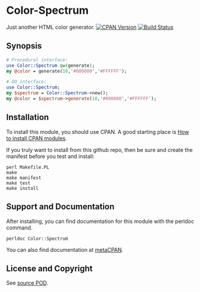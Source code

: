Color-Spectrum
==============
Just another HTML color generator. [![CPAN Version](https://badge.fury.io/pl/Color-Spectrum.svg)](https://metacpan.org/pod/Color::Spectrum) [![Build Status](https://api.travis-ci.org/jeffa/Color-Spectrum.svg?branch=master)](https://travis-ci.org/jeffa/Color-Spectrum)

Synopsis
--------
```perl
# Procedural interface:
use Color::Spectrum qw(generate);
my @color = generate(10,'#000000','#FFFFFF');

# OO interface:
use Color::Spectrum;
my $spectrum = Color::Spectrum->new();
my @color = $spectrum->generate(10,'#000000','#FFFFFF');
```

Installation
------------
To install this module, you should use CPAN. A good starting
place is [How to install CPAN modules](http://www.cpan.org/modules/INSTALL.html).

If you truly want to install from this github repo, then
be sure and create the manifest before you test and install:
```
perl Makefile.PL
make
make manifest
make test
make install
```

Support and Documentation
-------------------------
After installing, you can find documentation for this module with the
perldoc command.
```
perldoc Color::Spectrum
```

You can also find documentation at [metaCPAN](https://metacpan.org/pod/Color::Spectrum).

License and Copyright
---------------------
See [source POD](/lib/Color/Spectrum.pm).
